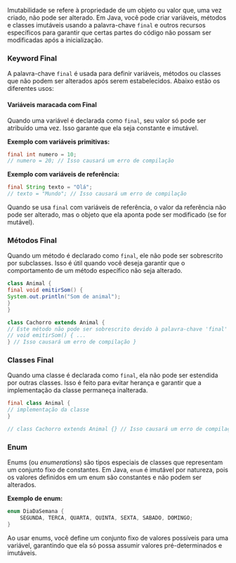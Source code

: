 Imutabilidade se refere à propriedade de um objeto ou valor que, uma vez criado, não pode ser alterado. Em Java, você pode criar variáveis, métodos e classes imutáveis usando a palavra-chave `final` e outros recursos específicos para garantir que certas partes do código não possam ser modificadas após a inicialização.
### Keyword Final

A palavra-chave `final` é usada para definir variáveis, métodos ou classes que não podem ser alterados após serem estabelecidos. Abaixo estão os diferentes usos:
#### Variáveis maracada com Final

Quando uma variável é declarada como `final`, seu valor só pode ser atribuído uma vez. Isso garante que ela seja constante e imutável.

**Exemplo com variáveis primitivas:**
```java
final int numero = 10; 
// numero = 20; // Isso causará um erro de compilação
```

**Exemplo com variáveis de referência:**
```java
final String texto = "Olá"; 
// texto = "Mundo"; // Isso causará um erro de compilação
```

Quando se usa `final` com variáveis de referência, o valor da referência não pode ser alterado, mas o objeto que ela aponta pode ser modificado (se for mutável).
### Métodos Final

Quando um método é declarado como `final`, ele não pode ser sobrescrito por subclasses. Isso é útil quando você deseja garantir que o comportamento de um método específico não seja alterado.

```java
class Animal { 
final void emitirSom() {     
System.out.println("Som de animal");     
}
}  

class Cachorro extends Animal {   
// Este método não pode ser sobrescrito devido à palavra-chave 'final' na superclasse  
// void emitirSom() { ... 
} // Isso causará um erro de compilação }
```
### Classes Final

Quando uma classe é declarada como `final`, ela não pode ser estendida por outras classes. Isso é feito para evitar herança e garantir que a implementação da classe permaneça inalterada.

```java
final class Animal {     
// implementação da classe 
}  

// class Cachorro extends Animal {} // Isso causará um erro de compilação
```
### Enum

Enums (ou _enumerations_) são tipos especiais de classes que representam um conjunto fixo de constantes. Em Java, `enum` é imutável por natureza, pois os valores definidos em um enum são constantes e não podem ser alterados.

**Exemplo de enum:**
```java
enum DiaDaSemana {  
	SEGUNDA, TERCA, QUARTA, QUINTA, SEXTA, SABADO, DOMINGO; 
}
```

Ao usar enums, você define um conjunto fixo de valores possíveis para uma variável, garantindo que ela só possa assumir valores pré-determinados e imutáveis.


